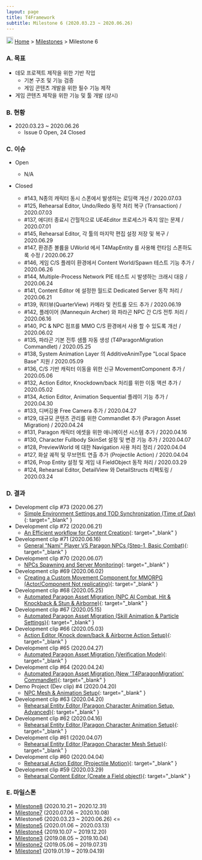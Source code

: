 ```yaml
---
layout: page
title: T4Framework
subtitle: Milestone 6 (2020.03.23 ~ 2020.06.26)
---
```

<img src="https://t4framework.com/img/Folders2.png" width="18px" height="18px"> [Home](https://t4framework.com/index) > [Milestones](https://t4framework.com/T4Framework_Milestones/) > Milestone 6

### A. 목표

- 데모 프로젝트 제작을 위한 기반 작업
  - 기본 구조 및 기능 검증
  - 게임 콘텐츠 개발을 위한 필수 기능 제작
- 게임 콘텐츠 제작을 위한 기능 및 툴 개발 (상시)

### B. 현황

- 2020.03.23 ~ 2020.06.26
  - Issue 0 Open, 24 Closed

### C. 이슈

- Open
  - N/A
    
- Closed
  - #143, N종의 캐릭터 동시 스폰에서 발생하는 로딩랙 개선 / 2020.07.03
  - #125, Rehearsal Editor, Undo/Redo 동작 처리 복구 (Transaction) / 2020.07.03
  - #137, 에디터 종료시 간헐적으로 UE4Editor 프로세스가 죽지 않는 문제 / 2020.07.01
  - #145, Rehearsal Editor, 각 툴의 마지막 편집 설정 저장 및 복구 / 2020.06.29
  - #147, 환경존 볼륨을 UWorld 에서 T4MapEntity 를 사용해 런타임 스폰하도록 수정 / 2020.06.27
  - #146, 게임 C/S 플레이 환경에서 Content World/Spawn 테스트 기능 추가 / 2020.06.26
  - #144, Multiple-Process Network PIE 테스트 시 발생하는 크래시 대응 / 2020.06.24
  - #141, Content Editor 에 설정한 월드로 Dedicated Server 동작 처리 / 2020.06.21
  - #139, 쿼터뷰(QuarterView) 카메라 및 컨트롤 모드 추가 / 2020.06.19
  - #142, 플레이어 (Mannequin Archer) 와 파라곤 NPC 간 C/S 전투 처리 / 2020.06.16
  - #140, PC & NPC 점프를 MMO C/S 환경에서 사용 할 수 있도록 개선 / 2020.06.02
  - #135, 파라곤 기본 전투 샘플 자동 생성 (T4ParagonMigration Commandlet) / 2020.05.25
  - #138, System Animation Layer 의 AdditiveAnimType "Local Space Base" 지원 / 2020.05.09
  - #136, C/S 기반 캐릭터 이동을 위한 신규 MovementComponent 추가 / 2020.05.06
  - #132, Action Editor, Knockdown/back 처리를 위한 이동 액션 추가 / 2020.05.02
  - #134, Action Editor, Animation Sequential 플레이 기능 추가 / 2020.04.30
  - #133, 디버깅용 Free Camera 추가 / 2020.04.27
  - #129, 대규모 콘텐츠 관리를 위한 Commandlet 추가 (Paragon Asset Migration) / 2020.04.24
  - #131, Paragon 캐릭터 에셋을 위한 애니메이션 시스템 추가 / 2020.04.16
  - #130, Character Fullbody SkinSet 설정 및 변경 기능 추가 / 2020.04.07
  - #128, PreviewWorld 에 대한 Navigation 사용 처리 정리 / 2020.04.04
  - #127, 화살 궤적 및 무브먼트 연출 추가 (Projectile Action) / 2020.04.04
  - #126, Prop Entity 설정 및 게임 내 FieldObject 동작 처리 / 2020.03.29
  - #124, Rehearsal Editor, DetailView 와 DetailStructs 리팩토링 / 2020.03.24

### D. 결과

- Development clip #73 (2020.06.27)
  - [Simple Environment Settings and TOD Synchronization (Time of Day)](https://youtu.be/jtASB4dSZtE){: target="_blank" }
- Development clip #72 (2020.06.21)
  - [An Efficient workflow for Content Creation](https://youtu.be/xWuo6d-ruio){: target="_blank" }
- Development clip #71 (2020.06.16)
  - [General "Nami" Player VS Paragon NPCs (Step-1, Basic Combat)](https://youtu.be/IU_0fIi5hlw){: target="_blank" }
- Development clip #70 (2020.06.07)
  - [NPCs Spawning and Server Monitoring](https://youtu.be/CLtaxKLNpJ8){: target="_blank" }
- Development clip #69 (2020.06.02)
  - [Creating a Custom Movement Component for MMORPG (Actor/Component Not replicating)](https://youtu.be/OqDk2P-oLSA){: target="_blank" }
- Development clip #68 (2020.05.25)
  - [Automated Paragon Asset Migration (NPC AI Combat, Hit & Knockback & Stun & Airborne)](https://youtu.be/bVXZGRSVEp8){: target="_blank" }
- Development clip #67 (2020.05.15)
  - [Automated Paragon Asset Migration (Skill Animation & Particle Settings)](https://youtu.be/0c2D0NYDXGQ){: target="_blank" }
- Development clip #66 (2020.05.03)
  - [Action Editor (Knock down/back & Airborne Action Setup)](https://youtu.be/0c2D0NYDXGQ){: target="_blank" }
- Development clip #65 (2020.04.27)
  - [Automated Paragon Asset Migration (Verification Mode)](https://youtu.be/uEjZzO-B6QU){: target="_blank" }
- Development clip #64 (2020.04.24)
  - [Automated Paragon Asset Migration (New 'T4ParagonMigration' Commandlet)](https://youtu.be/EKyMbS8H5q4){: target="_blank" }
- Demo Project (Dev clip) #4 (2020.04.20)
  - [NPC Mesh & Animation Setup](https://youtu.be/J9FgY9tNdSA){: target="_blank" }
- Development clip #63 (2020.04.20)
  - [Rehearsal Entity Editor (Paragon Character Animation Setup, Advanced)](https://youtu.be/G69jNG0gjgI){: target="_blank" }
- Development clip #62 (2020.04.16)
  - [Rehearsal Entity Editor (Paragon Character Animation Setup)](https://youtu.be/Avro3NvAeck){: target="_blank" }
- Development clip #61 (2020.04.07)
  - [Rehearsal Entity Editor (Paragon Character Mesh Setup)](https://youtu.be/jphxEx6WY6E){: target="_blank" }
- Development clip #60 (2020.04.04)
  - [Rehearsal Action Editor (Projectile Motion)](https://youtu.be/P6Y1cftin0o){: target="_blank" }
- Development clip #59 (2020.03.29)
  - [Rehearsal Content Editor (Create a Field object)](https://youtu.be/nmJlOAPc_c8){: target="_blank" }
  
### E. 마일스톤

- [Milestone8](https://t4framework.com/T4Framework_Milestone8_Achieved/) (2020.10.21 ~ 2020.12.31)
- [Milestone7](https://t4framework.com/T4Framework_Milestone7_Achieved/) (2020.07.06 ~ 2020.10.08)
- Milestone6 (2020.03.23 ~ 2020.06.26) <=
- [Milestone5](https://t4framework.com/T4Framework_Milestone5_Achieved/) (2020.01.06 ~ 2020.03.13)
- [Milestone4](https://t4framework.com/T4Framework_Milestone4_Achieved/) (2019.10.07 ~ 2019.12.20)
- [Milestone3](https://t4framework.com/T4Framework_Milestone3_Achieved/) (2019.08.05 ~ 2019.10.04)
- [Milestone2](https://t4framework.com/T4Framework_Milestone2_Achieved/) (2019.05.06 ~ 2019.07.31)
- [Milestone1](https://t4framework.com/T4Framework_Milestone1_Achieved/) (2019.01.19 ~ 2019.04.19)
